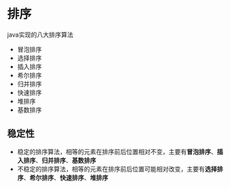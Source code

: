 # 排序
java实现的八大排序算法
- 冒泡排序
- 选择排序
- 插入排序
- 希尔排序
- 归并排序
- 快速排序
- 堆排序
- 基数排序

## 稳定性
- 稳定的排序算法，相等的元素在排序前后位置相对不变，主要有**冒泡排序**、**插入排序**、**归并排序**、**基数排序**
- 不稳定的排序算法，相等的元素在排序前后位置可能相对改变，主要有**选择排序**、**希尔排序**、**快速排序**、**堆排序**



